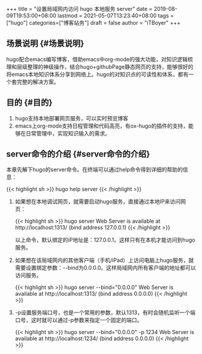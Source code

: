 +++
title = "设置局域网内访问 hugo 本地服务 server"
date = 2019-08-09T19:53:00+08:00
lastmod = 2021-05-07T13:23:40+08:00
tags = ["hugo"]
categories=["博客站务"]
draft = false
author = "iTBoyer"
+++

## 场景说明 {#场景说明}

hugo配合emacs编写博客，借助emacs中org-mode的强大功能，对知识逻辑梳理和层级整理的神级操作，结合hugo+githubPage静态网页的支持，能够很好的将emacs本地知识体系分享到网络上。hugo的对知识点的可读性和体系，都有一个套完整的解决方案。


## 目的 {#目的}

1.  hugo支持本地部署网页服务，可以实时预览博客
2.  emacs上org-mode支持日程管理和代码高亮，有ox-hugo的插件的支持，能够在日常管理中，实现知识输入的需求。


## server命令的介绍 {#server命令的介绍}

本章先解下hugo的server命令。在终端可以通过help命令得到详细的帮助的信息：

{{< highlight sh >}}
hugo help server
{{< /highlight >}}

1.  如果想在本地调试网页，就需要启动hugo服务，直接通过本地IP来访问网页：

    {{< highlight sh >}}
        hugo server
        Web Server is available at http://localhost:1313/ (bind address 127.0.0.1)
    {{< /highlight >}}

    以上命令，默认绑定的iP地址是：127.0.0.1，这样只有在本机才能访问到hugo服务。
2.  如果想在该局域网内的其他客户端（手机/iPad）上访问电脑上hugo服务，就需要设置绑定参数：--bind为0.0.0.0。这样局域网内所有客户端的地址都可以访问服务。

    {{< highlight sh >}}
        hugo server --bind="0.0.0.0"
        Web Server is available at http://localhost:1313/ (bind address 0.0.0.0)
    {{< /highlight >}}
3.  -p设置服务端口号，也是一个常用的参数，默认1313，有时会随机监听一个端口号，这时就可以通过-p参数来指定一个固定的端口。

    {{< highlight sh >}}
        hugo server --bind="0.0.0.0" -p 1234
        Web Server is available at http://localhost:1234/ (bind address 0.0.0.0)
    {{< /highlight >}}

